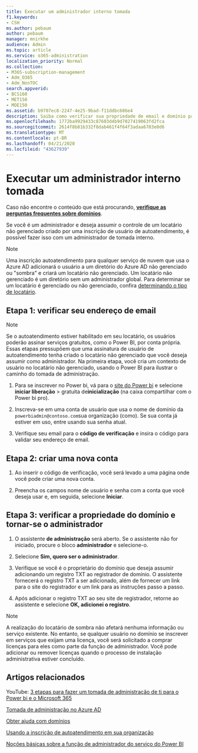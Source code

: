 ```yaml
---
title: Executar um administrador interno tomada
f1.keywords:
- CSH
ms.author: pebaum
author: pebaum
manager: mnirkhe
audience: Admin
ms.topic: article
ms.service: o365-administration
localization_priority: Normal
ms.collection:
- M365-subscription-management
- Adm_O365
- Adm_NonTOC
search.appverid:
- BCS160
- MET150
- MOE150
ms.assetid: b9707ec8-2247-4e25-9bad-f11ddbc686e4
description: Saiba como verificar sua propriedade de email e domínio para assumir o controle de um locatário não gerenciado no Microsoft 365
ms.openlocfilehash: 1772ba9929433c87603d4b9d7027419063fd2fca
ms.sourcegitcommit: 2614f8b81b332f8dab461f4f64f3adaa6703e0d6
ms.translationtype: MT
ms.contentlocale: pt-BR
ms.lasthandoff: 04/21/2020
ms.locfileid: "43627939"
---
```

# <a name="perform-an-internal-admin-takeover"></a>Executar um administrador interno tomada

 Caso não encontre o conteúdo que está procurando, **[verifique as perguntas frequentes sobre domínios](../setup/domains-faq.md)**. 

Se você é um administrador e deseja assumir o controle de um locatário não gerenciado criado por uma inscrição de usuário de autoatendimento, é possível fazer isso com um administrador de tomada interno.

> [!NOTE]
> Uma inscrição autoatendimento para qualquer serviço de nuvem que usa o Azure AD adicionará o usuário a um diretório do Azure AD não gerenciado ou "sombra" e criará um locatário não gerenciado. Um locatário não gerenciado é um diretório sem um administrador global. Para determinar se um locatário é gerenciado ou não gerenciado, confira [determinando o tipo de locatário](https://docs.microsoft.com/power-platform/admin/powerapps-gdpr-dsr-guide-systemlogs#determining-tenant-type). 
  
## <a name="step-1-verify-your-email-address"></a>Etapa 1: verificar seu endereço de email

> [!NOTE]
> Se o autoatendimento estiver habilitado em seu locatário, os usuários poderão assinar serviços gratuitos, como o Power BI, por conta própria. Essas etapas pressupõem que uma assinatura de usuário de autoatendimento tenha criado o locatário não gerenciado que você deseja assumir como administrador. Na primeira etapa, você cria um contexto de usuário no locatário não gerenciado, usando o Power BI para ilustrar o caminho do tomada de administração.

1. Para se inscrever no Power bi, vá para o [site do Power bi](https://powerbi.com) e selecione **iniciar liberação** > gratuita de**inicialização** (na caixa compartilhar com o Power bi pro). 

2. Inscreva-se em uma conta de usuário que usa o nome de domínio da `powerbiadmin@contoso.com`sua organização (como). Se sua conta já estiver em uso, entre usando sua senha atual.

3. Verifique seu email para o **código de verificação** e insira o código para validar seu endereço de email.
    
## <a name="step-2-create-a-new-account"></a>Etapa 2: criar uma nova conta

1. Ao inserir o código de verificação, você será levado a uma página onde você pode criar uma nova conta. 
    
2. Preencha os campos nome de usuário e senha com a conta que você deseja usar e, em seguida, selecione **Iniciar**. 
    
## <a name="step-3-verify-domain-ownership-and-become-the-admin"></a>Etapa 3: verificar a propriedade do domínio e tornar-se o administrador

1. O assistente **de administração** será aberto. Se o assistente não for iniciado, procure o bloco **administrador** e selecione-o. 

2. Selecione **Sim, quero ser o administrador**.

3. Verifique se você é o proprietário do domínio que deseja assumir adicionando um registro TXT ao registrador de domínio. O assistente fornecerá o registro TXT a ser adicionado, além de fornecer um link para o site do registrador e um link para as instruções passo a passo.
    
4. Após adicionar o registro TXT ao seu site de registrador, retorne ao assistente e selecione **OK, adicionei o registro**.
    
> [!NOTE]
> A realização do locatário de sombra não afetará nenhuma informação ou serviço existente. No entanto, se qualquer usuário no domínio se inscrever em serviços que exijam uma licença, você será solicitado a comprar licenças para eles como parte da função de administrador. Você pode adicionar ou remover licenças quando o processo de instalação administrativa estiver concluído. 
  
## <a name="related-articles"></a>Artigos relacionados

YouTube: [3 etapas para fazer um tomada de administração de ti para o Power bi e o Microsoft 365](https://www.youtube.com/watch?v=xt5EsrQBZZk)

[Tomada de administração no Azure AD](https://docs.microsoft.com/azure/active-directory/users-groups-roles/domains-admin-takeover)

[Obter ajuda com domínios](../get-help-with-domains/get-help-with-domains.md)

[Usando a inscrição de autoatendimento em sua organização](self-service-sign-up.md)
  
[Noções básicas sobre a função de administrador do serviço do Power BI](https://docs.microsoft.com/power-bi/service-admin-role)


